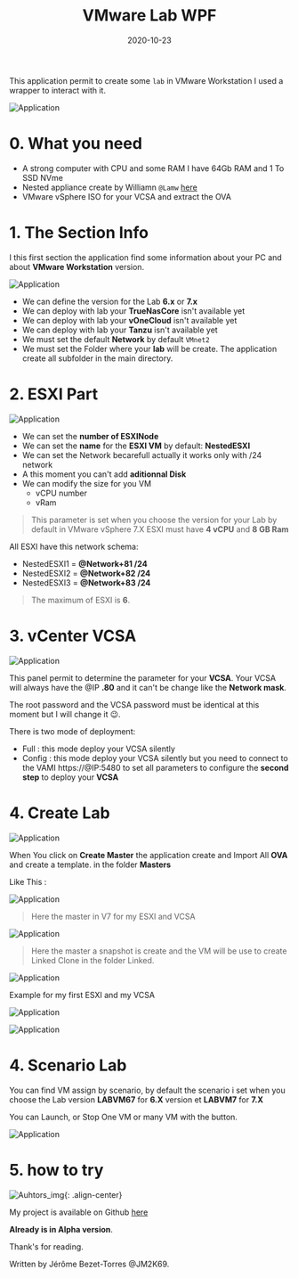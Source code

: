 ﻿---
layout: single
title: "VMware Lab WPF"
date: 2020-10-23
tags: 
  - Powershell
  - XAML
  - VMware
  - Mahapps
categories:
  - Powershell
  - HomeLab
published: true
comments: true
author_profile: true
header:
  teaserlogo:
  teaser: ''
  image: img/headers/geran-de-klerk-148428_edit.jpg
  caption:
gallery:

  - image_path: ''
    url: ''
    title: ''
toc: true
toc_sticky: true
toc_label: "Table of content"
---

This application permit to create some `lab` in VMware Workstation I used a wrapper to interact with it.

![Application](/img/WPF_VMWare.PNG)
# 0. What you need

* A strong computer with CPU and some RAM I have 64Gb RAM and 1 To SSD NVme
* Nested appliance create by Williamn `@Lamw` [here](http://vmwa.re/nestedesxi) 
* VMware vSphere ISO for your VCSA and extract the OVA


# 1. The Section Info

I this first section the application find some information about your PC and about **VMware Workstation** version.

![Application](/img/WPF_VMWare2.PNG)

* We can define the version for the Lab **6.x** or **7.x**
* We can deploy with lab your **TrueNasCore** isn't available yet
* We can deploy with lab your **vOneCloud** isn't available yet
* We can deploy with lab your **Tanzu** isn't available yet
* We must set the default **Network** by default `VMnet2`
* We must set the Folder where your **lab** will be create. The application create all subfolder in the main directory.



# 2. ESXI Part

![Application](/img/WPF_VMWare3.PNG)

* We can set the **number of ESXINode**
* We can set the **name** for the **ESXI VM** by default: **NestedESXI**
* We can set the Network becarefull actually it works only with /24 network
* A this moment you can't add **aditionnal Disk**
* We can modify the size for you VM 
    * vCPU number
    * vRam 

>This parameter is set when you choose the version for your Lab by default in VMware vSphere 7.X ESXI must have **4 vCPU** and **8 GB Ram**

All ESXI have this network schema:

* NestedESXI1 = **@Network+81 /24**
* NestedESXI2 = **@Network+82 /24**
* NestedESXI3 = **@Network+83 /24**

>The maximum of ESXI is **6**.

# 3. vCenter VCSA

![Application](/img/WPF_VMWare4.PNG)

This panel permit to determine the parameter for your **VCSA**. Your VCSA will always have the @IP **.80** and it can't be change like the **Network mask**.

The root password and the VCSA password must be identical at this moment but I will change it 😉.

There is two mode of deployment:
* Full : this mode deploy your VCSA silently
* Config : this mode deploy your VCSA silently but you need to connect to the VAMI https://@IP:5480 to set all parameters to configure the **second step** to deploy your **VCSA**

# 4. Create Lab

![Application](/img/WPF_VMWare5.PNG)

When You click on **Create Master** the application create and Import All **OVA** and create a template. in the folder **Masters**

Like This :

![Application](/img/WPF_VMWare6.PNG)

>Here the master in V7 for my ESXI and VCSA

![Application](/img/WPF_VMWare6a.PNG)

>Here the master a snapshot is create and the VM will be use to create Linked Clone in the folder Linked.

![Application](/img/WPF_VMWare6b.PNG)

Example for my first ESXI and my VCSA 

![Application](/img/WPF_VMWare6c.PNG)

![Application](/img/WPF_VMWare6d.PNG)

# 4. Scenario Lab

You can find VM assign by scenario, by default the scenario i set when you choose the Lab version **LABVM67** for **6.X** version et **LABVM7** for **7.X**

You can Launch, or Stop One VM or many VM with the button.


![Application](/img/WPF_VMWare7.PNG)

# 5. how to try


![Auhtors_img](/img/Git1.png){: .align-center}

My project is available on Github [here](https://github.com/JM2K69/VMware-Lab-WPF)

**Already is in Alpha version**.

Thank's for reading.

Written by Jérôme Bezet-Torres @JM2K69.
